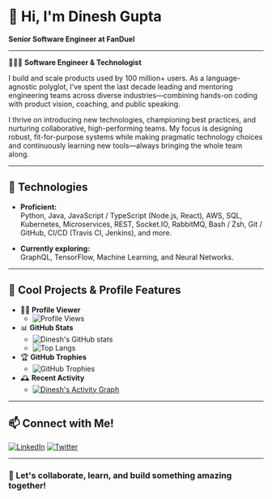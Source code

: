 # 👋 Hi, I'm Dinesh Gupta

**Senior Software Engineer at FanDuel**

---

👨🏻‍💻 **Software Engineer & Technologist**

I build and scale products used by 100 million+ users. As a language-agnostic polyglot, I’ve spent the last decade leading and mentoring engineering teams across diverse industries—combining hands-on coding with product vision, coaching, and public speaking.

I thrive on introducing new technologies, championing best practices, and nurturing collaborative, high-performing teams. My focus is designing robust, fit-for-purpose systems while making pragmatic technology choices and continuously learning new tools—always bringing the whole team along.

---

## 🔧 Technologies

- **Proficient:**  
  Python, Java, JavaScript / TypeScript (Node.js, React), AWS, SQL, Kubernetes, Microservices, REST, Socket.IO, RabbitMQ, Bash / Zsh, Git / GitHub, CI/CD (Travis CI, Jenkins), and more.

- **Currently exploring:**  
  GraphQL, TensorFlow, Machine Learning, and Neural Networks.

---

## 🚀 Cool Projects & Profile Features

- 🧑‍💼 **Profile Viewer**
  - ![Profile Views](https://komarev.com/ghpvc/?username=dineshgupta630&label=Profile%20views&color=0e75b6&style=flat)
- 📊 **GitHub Stats**
  - ![Dinesh's GitHub stats](https://github-readme-stats.vercel.app/api?username=dineshgupta630&show_icons=true&theme=radical)
  - ![Top Langs](https://github-readme-stats.vercel.app/api/top-langs/?username=dineshgupta630&layout=compact&theme=radical)
- 🏆 **GitHub Trophies**
  - ![GitHub Trophies](https://github-profile-trophy.vercel.app/?username=dineshgupta630&theme=darkhub)
- 🕰️ **Recent Activity**
  - [![Dinesh's Activity Graph](https://github-readme-activity-graph.vercel.app/graph?username=dineshgupta630&theme=github-compact)](https://github.com/dineshgupta630)

---

## 📫 Connect with Me!

[![LinkedIn](https://img.shields.io/badge/-LinkedIn-0077B5?style=flat-square&logo=linkedin&logoColor=white&link=https://www.linkedin.com/in/dineshgupta630/)](https://www.linkedin.com/in/dineshgupta630/)
[![Twitter](https://img.shields.io/badge/-@dineshgupta630-1da1f2?style=flat-square&logo=twitter&logoColor=white&link=https://twitter.com/dineshgupta630)](https://twitter.com/dineshgupta630)

---

### 🤝 Let's collaborate, learn, and build something amazing together!